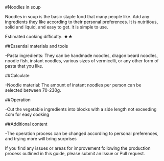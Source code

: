#Noodles in soup

Noodles in soup is the basic staple food that many people like. Add any ingredients they like according to their personal preferences. It is nutritious, solid and liquid, and easy to get. It is simple to use.

Estimated cooking difficulty: ★★

##Essential materials and tools

-Pasta ingredients: They can be handmade noodles, dragon beard noodles, noodle fish, instant noodles, various sizes of vermicelli, or any other form of pasta that you like.

##Calculate

-Noodle material: The amount of instant noodles per person can be selected between 70-230g.

##Operation

-Cut the vegetable ingredients into blocks with a side length not exceeding 4cm for easy cooking

##Additional content

-The operation process can be changed according to personal preferences, and trying more will bring surprises

If you find any issues or areas for improvement following the production process outlined in this guide, please submit an Issue or Pull request.